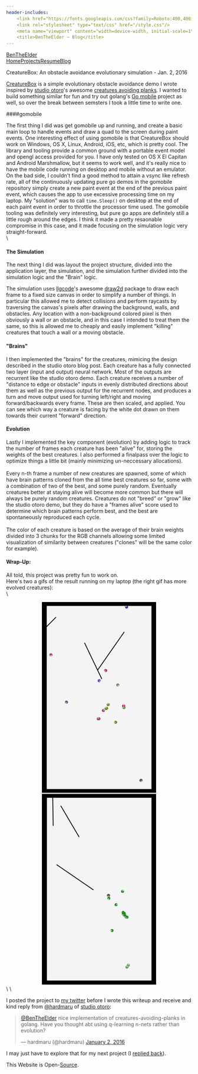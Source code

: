 ```yaml
---
header-includes:
    <link href="https://fonts.googleapis.com/css?family=Roboto:400,400italic,700italic,700" rel="stylesheet" type="text/css">
    <link rel="stylesheet" type="text/css" href="/style.css"/>
    <meta name="viewport" content="width=device-width, initial-scale=1">
    <title>BenTheElder ~ Blog</title>
---
```


<!DOCTYPE html>
<html lang="en">
<body>


<div class="header"><a href="/">BenTheElder</a></div>


<div class="nav-box card"><a href="/">Home</a><a href="/projects.html">Projects</a><a href="/resume.html">Resume</a><a href="/blog.html" class="current">Blog</a></div>


<div class="card blog-content">
<p class="title">CreatureBox: An obstacle avoidance evolutionary simulation - Jan. 2, 2016</p>

<a href="github.com/BenTheElder/creaturebox">CreatureBox</a> is a simple evolutionary obstacle avoidance demo I wrote inspired by [studio otoro](http://otoro.net)'s awesome
 [creatures avoiding planks](http://blog.otoro.net/2015/05/07/creatures-avoiding-planks/).
I wanted to build something similar for fun and try out golang's [Go mobile](https://github.com/golang/mobile)
 project as well, so over the break between semsters I took a little time to write one.

####gomobile

The first thing I did was get gomobile up and running, and create a basic main loop to handle events and draw a
 quad to the screen during paint events.
One interesting effect of using gomobile is that CreatureBox should work on Windows,
 OS X, Linux, Android, iOS, etc, which is pretty cool.
 The library and tooling provide a common ground with a portable event model
 and opengl access provided for you. I have only tested on OS X El Capitan and Android Marshmallow,
 but it seems to work well, and it's really nice to have the mobile code running on desktop and mobile without an emulator.
 On the bad side, I couldn't find a good method to attain a vsync like refresh rate, all of the continuously updating
 pure go demos in the gomobile repository simply create a new paint event at the end of the previous paint event, which
 causes the app to use excessive processing time on my laptop. My "solution" was to call `time.Sleep()` on desktop at
 the end of each paint event in order to throttle the processor time used.
 The gomobile tooling was definitely very interesting, but pure go apps are definitely still a little rough around the
 edges. I think it made a pretty resaonable compromise in this case, and it made focusing on the simulation logic very
 straight-forward.
\
\


#### The Simulation
The next thing I did was layout the project structure, divided into the application layer, the simulation, and the
 simulation further divided into the simulation logic and the "Brain" logic.

The simulation uses <a href="https://github.com/llgcode">llgcode</a>'s awesome [draw2d](https://github.com/llgcode/draw2d)
 package to draw each frame to a fixed size canvas in order to simplify a number of things. In particular this allowed me
 to detect collisions and perform raycasts by traversing the canvas's pixels after drawing the background, walls,
 and obstacles. Any location with a non-background colored pixel is then obviously a wall or an obstacle, and in this
 case I intended to treat them the same, so this is allowed me to cheaply and easily implement "killing" creatures that
 touch a wall or a moving obstacle.


#### "Brains"
I then implemented the "brains" for the creatures, mimicing the design described in the studio otoro blog post.
Each creature has a fully connected two layer (input and output) neural network. Most of the outputs are recurrent like
 the studio otoro demo. Each creature receives a number of "distance to edge or obstacle" inputs in
 evenly distributed directions about them as well as the previous output for the recurrent nodes, and produces a turn
 and move output used for turning left/right and moving forward/backwards every frame. These are then scaled, and applied.
 You can see which way a creature is facing by the white dot drawn on them towards their current "forward" direction.

#### Evolution
Lastly I implemented the key component (evolution) by adding logic to track the number of frames each creature has been
 "alive" for, storing the weights of the best creatures. I also performed a finalpass over the logic to optimize things
 a little bit (mainly minimizing un-neccessary allocations).\
\
Every n-th frame a number of new creatures are spawned, some of which have brain patterns cloned from the all time best
 creatures so far, some with a combination of two of the best, and some purely random. Eventually creatures better at
 staying alive will become more common but there will always be purely random creatures. Creatures do not "breed" or
 "grow" like the studio otoro demo, but they do have a "frames alive" score used to determine which brain patterns
 perform best, and the best are spontaneously reproduced each cycle.\
\
The color of each creature is based on the average of their brain weights divided into 3 chunks for the RGB channels allowing some limited visualization of similarity between creatures ("clones" will be the same color for example).

#### Wrap-Up:
All told, this project was pretty fun to work on.\
Here's two a gifs of the result running on my laptop (the right gif has more evolved creatures):
\
\
<div style="text-align:center">
<img src="/images/creaturebox_demo.gif" width="310" height="518" alt="gif of CreatureBox running on my laptop"></img>
<img src="/images/creaturebox_demo_2.gif" width="310" height="518" alt="gif of CreatureBox running on my laptop with more evolved creatures"></img>
</div>
\
\

I posted the project to [my twitter](https://twitter.com/BenTheElder) before I wrote this writeup and receive and kind
 reply from <a href="https://twitter.com/hardmaru">@hardmaru</a> of [studio otoro](http://otoro.net):

<blockquote class="twitter-tweet tw-align-center" lang="en"><p lang="en" dir="ltr"><a href="https://twitter.com/BenTheElder">@BenTheElder</a> nice implementation of creatures-avoiding-planks in golang. Have you thought abt using q-learning n-nets rather than evolution?</p>&mdash; hardmaru (@hardmaru) <a href="https://twitter.com/hardmaru/status/683177164447981568">January 2, 2016</a></blockquote>

I may just have to explore that for my next project (I [replied back](https://twitter.com/BenTheElder/status/683178992606810112)).



<div style="clear: both;"></div>
</div>
</div>
<div class="card footer">
<p>This Website is Open-<a href="https://github.com/BenTheElder/BenTheElder.github.io">Source</a>.</p>
</div>
</body>
</html>
